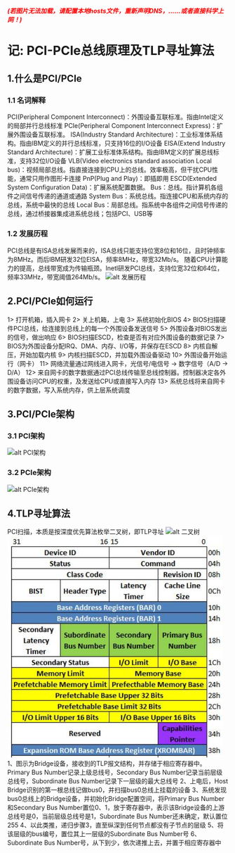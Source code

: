 ##### <font color=red>(若图片无法加载，请配置本地hosts文件，重新声明DNS，......或者直接科学上网！)</font>
# 记: PCI-PCIe总线原理及TLP寻址算法
## 1.什么是PCI/PCIe
### 1.1 名词解释
PCI(Peripheral Component Interconnect)：外围设备互联标准。指由Intel定义的局部并行总线标准
PCIe(Peripheral Component Interconnect Express)：扩展外围设备互联标准。
ISA(Industry Standard Architecture)：工业标准体系结构。指由IBM定义的并行总线标准，只支持16位的I/O设备
EISA(Extend Industry Standard Architecture)：扩展工业标准体系结构。指由IBM定义的扩展总线标准，支持32位I/O设备
VLB(Video electronics standard association Local bus)：视频局部总线。指直接连接到CPU上的总线。效率极高，但干扰CPU性能，通常只用作图形卡连接
PnP(Plug and Play)：即插即用
ESCD(Extended System Configuration Data)：扩展系统配置数据。
Bus：总线。指计算机各组件之间信号传递的通道或通路
System Bus：系统总线。指连接CPU和系统内存的总线，系统中最快的总线
Local Bus：局部总线。指系统中各组件之间信号传递的总线，通过桥接器集成进系统总线；包括PCI、USB等
### 1.2 发展历程
PCI总线是有ISA总线发展而来的，ISA总线只能支持位宽8位和16位，且时钟频率为8MHz。而后IBM研发32位EISA，频率8MHz，带宽32Mb/s。
随着CPU计算能力的提高，总线带宽成为传输瓶颈。Inetl研发PCI总线，支持位宽32位和64位，频率33MHz，带宽阈值264Mb/s。
![alt 发展历程](./img/发展历程.png)
## 2.PCI/PCIe如何运行
1> 打开机箱，插入网卡
2> 关上机箱，上电
3> 系统初始化BIOS
4> BIOS扫描硬件PCI总线，给连接到总线上的每一个外围设备发送信号
5> 外围设备对BIOS发出的信号，做出响应
6> BIOS扫描ESCD，检查是否有对应外围设备的数据记录
7> BIOS为外围设备分配IRQ、DMA、内存、I/O等，并保存在ESCD
8> 内核自解压，开始加载内核
9> 内核扫描ESCD，并加载外围设备驱动
10> 外围设备开始运行（网卡）
11> 网络流量通过网线进入网卡，光信号/电信号 → 数字信号（A/D → D/A）
12> 来自网卡的数字数据通过PCI总线传输至总线控制器。控制器决定各外围设备访问CPU的权重，及发送给CPU或直接写入内存
13> 系统总线将来自网卡的数字数据，写入系统内存，供上层系统调度
## 3.PCI/PCIe架构
### 3.1 PCI架构
![alt PCI架构](./img/PCI架构.png)
### 3.2 PCIe架构
![alt PCIe架构](./img/PCIe架构.png)
## 4.TLP寻址算法
PCI扫描，本质是按深度优先算法枚举二叉树，即TLP寻址
![alt 二叉树](./img/二叉树.png)
![alt P2P](./img/P2P.png)  
1、图示为Bridge设备，接收到的TLP报文结构，并存储于相应寄存器中。
        Primary Bus Number记录上级总线号，Secondary Bus Number记录当前层级总线号，Subordinate Bus Number记录下一层级的最大总线号
2、上电后，Host Bridge识别的第一根总线记做bus0，并扫描bus0总线上挂载的设备
3、系统发现bus0总线上的Bridge设备，并初始化Bridge配置空间，将Primary Bus Number和Secondary Bus Number置位0、1，放于寄存器中，表示该Bridge设备的上游总线号是0，当前层级总线号是1，Subordinate Bus Number还未确定，默认置位255
4、以此类推，递归步骤3，直至纵深到任何节点都没有子节点的层级
5、将该层级的bus编号，置位其上一层级的Subordinate Bus Number号
6、Subordinate Bus Number号，从下到少，依次递推上去，并置于相应寄存器中
